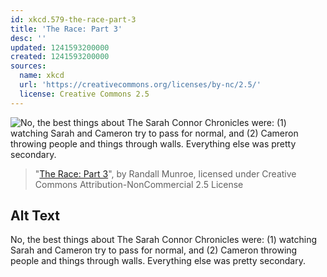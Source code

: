 ```yaml
---
id: xkcd.579-the-race-part-3
title: 'The Race: Part 3'
desc: ''
updated: 1241593200000
created: 1241593200000
sources:
  name: xkcd
  url: 'https://creativecommons.org/licenses/by-nc/2.5/'
  license: Creative Commons 2.5
---
```

![No, the best things about The Sarah Connor Chronicles were: (1) watching Sarah and Cameron try to pass for normal, and (2) Cameron throwing people and things through walls.  Everything else was pretty secondary.](https://imgs.xkcd.com/comics/the_race_part_3.png)
> "[The Race: Part 3](https://xkcd.com/579/)", by Randall Munroe, licensed under Creative Commons Attribution-NonCommercial 2.5 License

## Alt Text
No, the best things about The Sarah Connor Chronicles were: (1) watching Sarah and Cameron try to pass for normal, and (2) Cameron throwing people and things through walls.  Everything else was pretty secondary.
